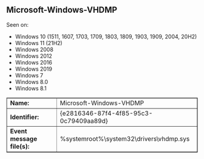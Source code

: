 ## Microsoft-Windows-VHDMP

Seen on:
* Windows 10 (1511, 1607, 1703, 1709, 1803, 1809, 1903, 1909, 2004, 20H2)
* Windows 11 (21H2)
* Windows 2008
* Windows 2012
* Windows 2016
* Windows 2019
* Windows 7
* Windows 8.0
* Windows 8.1

<table border="1" class="docutils">
  <tbody>
    <tr>
      <td><b>Name:</b></td>
      <td>Microsoft-Windows-VHDMP</td>
    </tr>
    <tr>
      <td><b>Identifier:</b></td>
      <td>{e2816346-87f4-4f85-95c3-0c79409aa89d}</td>
    </tr>
    <tr>
      <td><b>Event message file(s):</b></td>
      <td>%systemroot%\system32\drivers\vhdmp.sys</td>
    </tr>
  </tbody>
</table>

&nbsp;

